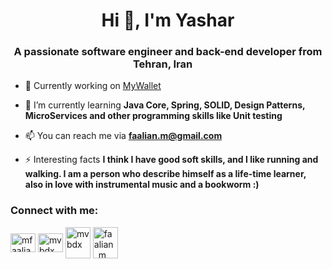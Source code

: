 <h1 align="center">Hi 👋, I'm Yashar</h1>
<h3 align="center">A passionate software engineer and back-end developer from <b>Tehran, Iran</b> <img src="https://cdn-icons-png.flaticon.com/512/4852/4852775.png" width="13"/></h3>

- 🔭 Currently working on [MyWallet](https://github.com/MVBDX/MyWallet)

- 🌱 I’m currently learning **Java Core, Spring, SOLID, Design Patterns, MicroServices and other programming skills like Unit testing**

- 📫 You can reach me via **faalian.m@gmail.com**

- ⚡ Interesting facts **I think I have good soft skills, and I like running and walking. I am a person who describe himself as a life-time learner, also in love with instrumental music and a bookworm :)**

<h3 align="left">Connect with me:</h3>
<p align="left">
<a href="https://linkedin.com/in/mfaalian" target="blank"><img align="center" src="https://raw.githubusercontent.com/rahuldkjain/github-profile-readme-generator/master/src/images/icons/Social/linked-in-alt.svg" alt="mfaalian" height="30" width="40" /></a>
<a href="https://www.leetcode.com/mvbdx" target="blank"><img align="center" src="https://raw.githubusercontent.com/rahuldkjain/github-profile-readme-generator/master/src/images/icons/Social/leet-code.svg" alt="mvbdx" height="30" width="40" /></a>
<a href="https://www.codewars.com/users/MVBDX" target="blank"><img align="center" src="https://www.codewars.com/packs/assets/logo-square-red-big.c74ae0e7.png" alt="mvbdx" height="50" width="40" /></a>
<a href="https://www.hackerrank.com/faalian_m" target="blank"><img align="center" src="https://hrcdn.net/fcore/assets/work/header/hackerrank_logo-21e2867566.svg" alt="faalian_m" height="50" width="40" /></a>
</p>
